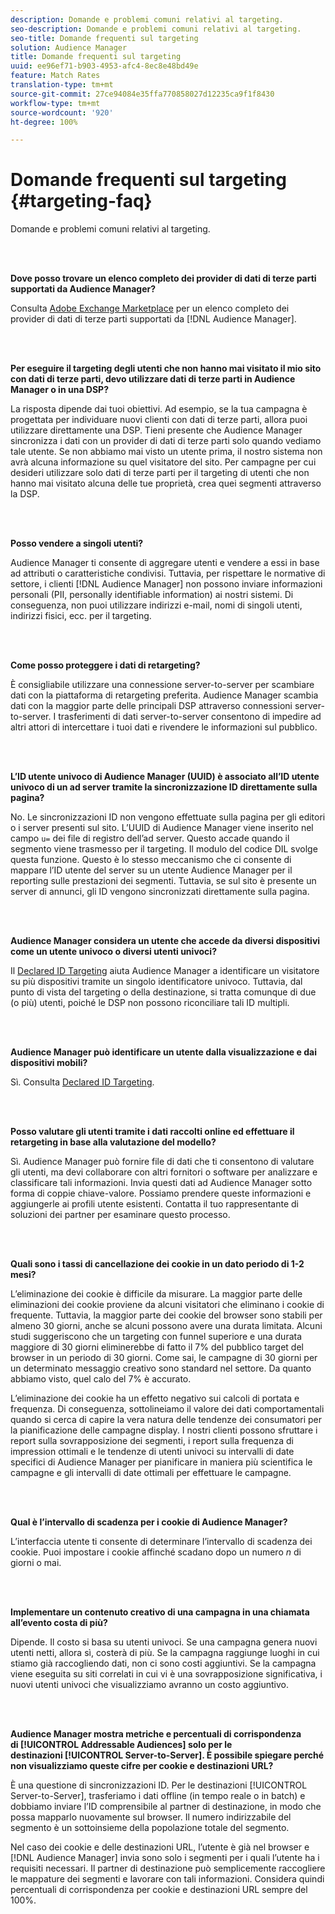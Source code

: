 ```yaml
---
description: Domande e problemi comuni relativi al targeting.
seo-description: Domande e problemi comuni relativi al targeting.
seo-title: Domande frequenti sul targeting
solution: Audience Manager
title: Domande frequenti sul targeting
uuid: ee96ef71-b903-4953-afc4-8ec8e48bd49e
feature: Match Rates
translation-type: tm+mt
source-git-commit: 27ce94084e35ffa770858027d12235ca9f1f8430
workflow-type: tm+mt
source-wordcount: '920'
ht-degree: 100%

---
```



# Domande frequenti sul targeting {#targeting-faq}

Domande e problemi comuni relativi al targeting.

<br> 

<!-- 

faq_targeting.xml

 -->

**Dove posso trovare un elenco completo dei provider di dati di terze parti supportati da Audience Manager?**

Consulta [Adobe Exchange Marketplace](https://exchange.adobe.com/experiencecloud.html) per un elenco completo dei provider di dati di terze parti supportati da [!DNL Audience Manager].

<br> 

**Per eseguire il targeting degli utenti che non hanno mai visitato il mio sito con dati di terze parti, devo utilizzare dati di terze parti in Audience Manager o in una DSP?**

La risposta dipende dai tuoi obiettivi. Ad esempio, se la tua campagna è progettata per individuare nuovi clienti con dati di terze parti, allora puoi utilizzare direttamente una DSP. Tieni presente che Audience Manager sincronizza i dati con un provider di dati di terze parti solo quando vediamo tale utente. Se non abbiamo mai visto un utente prima, il nostro sistema non avrà alcuna informazione su quel visitatore del sito. Per campagne per cui desideri utilizzare solo dati di terze parti per il targeting di utenti che non hanno mai visitato alcuna delle tue proprietà, crea quei segmenti attraverso la DSP.

<br> 

**Posso vendere a singoli utenti?**

Audience Manager ti consente di aggregare utenti e vendere a essi in base ad attributi o caratteristiche condivisi. Tuttavia, per rispettare le normative di settore, i clienti [!DNL Audience Manager] non possono inviare informazioni personali (PII, personally identifiable information) ai nostri sistemi. Di conseguenza, non puoi utilizzare indirizzi e-mail, nomi di singoli utenti, indirizzi fisici, ecc. per il targeting.

<br> 

**Come posso proteggere i dati di retargeting?**

È consigliabile utilizzare una connessione server-to-server per scambiare dati con la piattaforma di retargeting preferita. Audience Manager scambia dati con la maggior parte delle principali DSP attraverso connessioni server-to-server. I trasferimenti di dati server-to-server consentono di impedire ad altri attori di intercettare i tuoi dati e rivendere le informazioni sul pubblico.

<br> 

**L’ID utente univoco di Audience Manager (UUID) è associato all’ID utente univoco di un ad server tramite la sincronizzazione ID direttamente sulla pagina?**

No. Le sincronizzazioni ID non vengono effettuate sulla pagina per gli editori o i server presenti sul sito. L’UUID di Audience Manager viene inserito nel campo `u=` dei file di registro dell’ad server. Questo accade quando il segmento viene trasmesso per il targeting. Il modulo del codice DIL svolge questa funzione. Questo è lo stesso meccanismo che ci consente di mappare l’ID utente del server su un utente Audience Manager per il reporting sulle prestazioni dei segmenti. Tuttavia, se sul sito è presente un server di annunci, gli ID vengono sincronizzati direttamente sulla pagina.

<br> 

**Audience Manager considera un utente che accede da diversi dispositivi come un utente univoco o diversi utenti univoci?**

Il [Declared ID Targeting](../features/declared-ids.md#declared-id-targeting) aiuta Audience Manager a identificare un visitatore su più dispositivi tramite un singolo identificatore univoco. Tuttavia, dal punto di vista del targeting o della destinazione, si tratta comunque di due (o più) utenti, poiché le DSP non possono riconciliare tali ID multipli.

<br> 

**Audience Manager può identificare un utente dalla visualizzazione e dai dispositivi mobili?**

Sì. Consulta [Declared ID Targeting](../features/declared-ids.md#declared-id-targeting).

<br> 

**Posso valutare gli utenti tramite i dati raccolti online ed effettuare il retargeting in base alla valutazione del modello?**

Sì. Audience Manager può fornire file di dati che ti consentono di valutare gli utenti, ma devi collaborare con altri fornitori o software per analizzare e classificare tali informazioni. Invia questi dati ad Audience Manager sotto forma di coppie chiave-valore. Possiamo prendere queste informazioni e aggiungerle ai profili utente esistenti. Contatta il tuo rappresentante di soluzioni dei partner per esaminare questo processo.

<br> 

**Quali sono i tassi di cancellazione dei cookie in un dato periodo di 1-2 mesi?**

L’eliminazione dei cookie è difficile da misurare. La maggior parte delle eliminazioni dei cookie proviene da alcuni visitatori che eliminano i cookie di frequente. Tuttavia, la maggior parte dei cookie del browser sono stabili per almeno 30 giorni, anche se alcuni possono avere una durata limitata. Alcuni studi suggeriscono che un targeting con funnel superiore e una durata maggiore di 30 giorni eliminerebbe di fatto il 7% del pubblico target del browser in un periodo di 30 giorni. Come sai, le campagne di 30 giorni per un determinato messaggio creativo sono standard nel settore. Da quanto abbiamo visto, quel calo del 7% è accurato.

L’eliminazione dei cookie ha un effetto negativo sui calcoli di portata e frequenza. Di conseguenza, sottolineiamo il valore dei dati comportamentali quando si cerca di capire la vera natura delle tendenze dei consumatori per la pianificazione delle campagne display. I nostri clienti possono sfruttare i report sulla sovrapposizione dei segmenti, i report sulla frequenza di impression ottimali e le tendenze di utenti univoci su intervalli di date specifici di Audience Manager per pianificare in maniera più scientifica le campagne e gli intervalli di date ottimali per effettuare le campagne.

<br> 

**Qual è l’intervallo di scadenza per i cookie di Audience Manager?**

L’interfaccia utente ti consente di determinare l’intervallo di scadenza dei cookie. Puoi impostare i cookie affinché scadano dopo un numero *n* di giorni o mai.

<br> 

**Implementare un contenuto creativo di una campagna in una chiamata all’evento costa di più?**

Dipende. Il costo si basa su utenti univoci. Se una campagna genera nuovi utenti netti, allora sì, costerà di più. Se la campagna raggiunge luoghi in cui stiamo già raccogliendo dati, non ci sono costi aggiuntivi. Se la campagna viene eseguita su siti correlati in cui vi è una sovrapposizione significativa, i nuovi utenti univoci che visualizziamo avranno un costo aggiuntivo.

<br> 

**Audience Manager mostra metriche e percentuali di corrispondenza di [!UICONTROL Addressable Audiences] solo per le destinazioni [!UICONTROL Server-to-Server]. È possibile spiegare perché non visualizziamo queste cifre per cookie e destinazioni URL?**

È una questione di sincronizzazioni ID. Per le destinazioni [!UICONTROL Server-to-Server], trasferiamo i dati offline (in tempo reale o in batch) e dobbiamo inviare l’ID comprensibile al partner di destinazione, in modo che possa mapparlo nuovamente sul browser. Il numero indirizzabile del segmento è un sottoinsieme della popolazione totale del segmento.

Nel caso dei cookie e delle destinazioni URL, l’utente è già nel browser e [!DNL Audience Manager] invia sono solo i segmenti per i quali l’utente ha i requisiti necessari. Il partner di destinazione può semplicemente raccogliere le mappature dei segmenti e lavorare con tali informazioni. Considera quindi percentuali di corrispondenza per cookie e destinazioni URL sempre del 100%.

